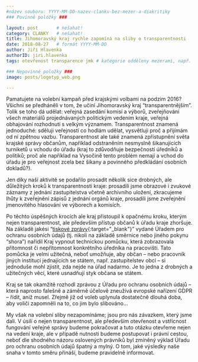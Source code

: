 ```yaml
---
#název souboru: YYYY-MM-DD-nazev-clanku-bez-mezer-a-diakritiky
### Povinné položky ###

layout: post       # nešahat!
category: CLANKY   # nešahat!
title: Jihomoravský kraj rychle zapomíná na sliby o transparentnosti
date: 2018-08-27   # formát YYYY-MM-DD
author: Jiří Hlavenka
authorID: jiri.hlavenka
tags: otevřenost transparence jmk # kategorie odděleny mezerami, např. volby zemědělství životní-prostředí piráti (viz https://jihomoravsky.pirati.cz/tags/)

### Nepovinné položky ###
image: posts/logotyp_web.png

---
```


Pamatujete na volební kampaň před krajskými volbami na podzim 2016? Všichni se předháněli v tom, že učiní Jihomoravský kraj “transparentnějším”. Tolik se toho dá udělat: veřejná zasedání komisí a výborů, zveřejňování všech materiálů projednávaných politickým vedením kraje, veřejná obhajování rozhodnutí s velkým významem. Transparentnost znamená jednoduché: sděluji veřejnosti co hodlám udělat, vysvětluji proč a přijímám od ní zpětnou vazbu. Transparentnost ale také znamená zpřístupnění světa krajské správy občanům, například odstraněním nesmyslně šikanujících turniketů u vchodu do úřadu (kraj to zdůvodňuje bezpečností úředníků a politiků; proč ale například na Vysočině tento problém nemají a vchod do úřadu je pro veřejnost zcela bez šikany a povinného předkládání osobních dokladů?).

Jen díky naší aktivitě se podařilo prosadit několik sice drobných, ale důležitých kroků k transparentnosti kraje: prosadili jsme obrazové i zvukové záznamy z jednání zastupitelstva včetně archivního uložení, zkracujeme lhůty k zveřejnění zápisů z jednání orgánů kraje, prosadili jsme zveřejnění jmenovitého hlasování ve výborech a komisích.

Po těchto úspěšných krocích ale kraj přistoupil k opačnému kroku, kterým nejen transparentnost, ale především přístup občanů k úřadu kraje zhoršuje. Na základě jakési “[tiskové zprávy](https://www.uoou.cz/tiskova-zprava-zverejnovani-informaci-o-nbsp-pritomnosti-zamestnancu-obecniho-mestskeho-uradu-na-pracovisti/d-31118/p1=1017){:target="_blank"}” vydané Úřadem pro ochranu osobních údajů (tj. nikoli na základě směrnice nebo jiného pokynu “shora”) nařídil Kraj vypnout technickou pomůcku, která zobrazovala přítomnost či nepřítomnost konkrétního úředníka na pracovišti. Tato pomůcka je velmi užitečná, neboť umožňuje, aby občan – nebo pracovník jiných institucí jednajících se státem, např. zastupitelstev obcí – si jednoduše mohl zjistit, zda nejde na úřad nadarmo. Je to jedna z drobných a užitečných věcí, které usnadňují styk občana se státem.

Kraj se tak okamžitě rozhodl zprávou z Úřadu pro ochranu osobních údajů – která naprosto falešně a záměrně účelově zneužívá evropské nařízení GDPR – řídit, aniž musel. Zřejmě již od voleb uplynula dostatečně dlouhá doba, aby voliči zapomněli na to, co jim bylo slibováno… 

My však na volební sliby nezapomínáme; jsou pro nás závazkem, který jsme dali. V úsilí o nejen transparentnost, ale především otevřenost a vstřícnost fungování veřejné správy budeme pokračovat a tuto otázku otevřeme nejen na vedení kraje, ale v případě nutnosti budeme postupovat i právní cestou, neboť dle shodného názoru oslovených právníků byl zmíněný výklad Úřadu pro ochranu osobních údajů špatný a mylný. O tom, jaké výsledky naše snaha v tomto směru přináší, budeme pravidelně informovat.
